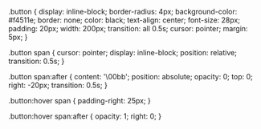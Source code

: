 <!--use for css <style>.-->

.button {
  display: inline-block;
  border-radius: 4px;
  background-color: #f4511e;
  border: none;
  color: black;
  text-align: center;
  font-size: 28px;
  padding: 20px;
  width: 200px;
  transition: all 0.5s;
  cursor: pointer;
  margin: 5px;
}

.button span {
  cursor: pointer;
  display: inline-block;
  position: relative;
  transition: 0.5s;
}

.button span:after {
  content: '\00bb';
  position: absolute;
  opacity: 0;
  top: 0;
  right: -20px;
  transition: 0.5s;
}

.button:hover span {
  padding-right: 25px;
}

.button:hover span:after {
  opacity: 1;
  right: 0;
}